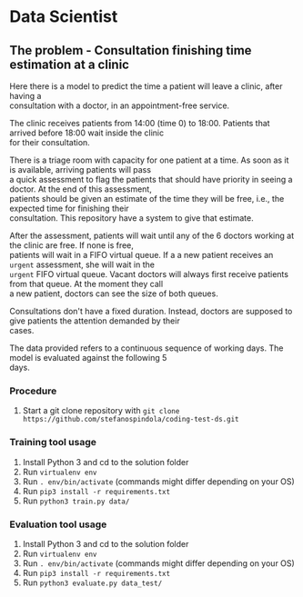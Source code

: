 # Data Scientist

## The problem - Consultation finishing time estimation at a clinic

Here there is a model to predict the time a patient will leave a clinic, after having a \
consultation with a doctor, in an appointment-free service.

The clinic receives patients from 14:00 (time 0) to 18:00. Patients that arrived before 18:00 wait inside the clinic \
for their consultation.

There is a triage room with capacity for one patient at a time. As soon as it is available, arriving patients will pass \
a quick assessment to flag the patients that should have priority in seeing a doctor. At the end of this assessment, \
patients should be given an estimate of the time they will be free, i.e., the expected time for finishing their \
consultation. This repository have a system to give that estimate.

After the assessment, patients will wait until any of the 6 doctors working at the clinic are free. If none is free, \
patients will wait in a FIFO virtual queue. If a a new patient receives an `urgent` assessment, she will wait in the \
`urgent` FIFO virtual queue. Vacant doctors will always first receive patients from that queue. At the moment they call \
a new patient, doctors can see the size of both queues.

Consultations don't have a fixed duration. Instead, doctors are supposed to give patients the attention demanded by their \
cases.

The data provided refers to a continuous sequence of working days. The model is evaluated against the following 5 \
days.

### Procedure

1. Start a git clone repository with ```git clone https://github.com/stefanospindola/coding-test-ds.git```

### Training tool usage

1. Install Python 3 and cd to the solution folder
1. Run ```virtualenv env```
1. Run ```. env/bin/activate``` (commands might differ depending on your OS)
1. Run ```pip3 install -r requirements.txt```
1. Run ```python3 train.py data/```

### Evaluation tool usage

1. Install Python 3 and cd to the solution folder
1. Run ```virtualenv env```
1. Run ```. env/bin/activate``` (commands might differ depending on your OS)
1. Run ```pip3 install -r requirements.txt```
1. Run ```python3 evaluate.py data_test/```




